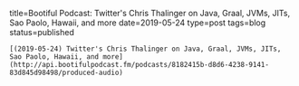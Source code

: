 
title=Bootiful Podcast: Twitter's Chris Thalinger on Java, Graal, JVMs, JITs, Sao Paolo, Hawaii, and more
date=2019-05-24
type=post
tags=blog
status=published
~~~~~~
[(2019-05-24) Twitter's Chris Thalinger on Java, Graal, JVMs, JITs, Sao Paolo, Hawaii, and more](http://api.bootifulpodcast.fm/podcasts/8182415b-d8d6-4238-9141-83d845d98498/produced-audio) 
            